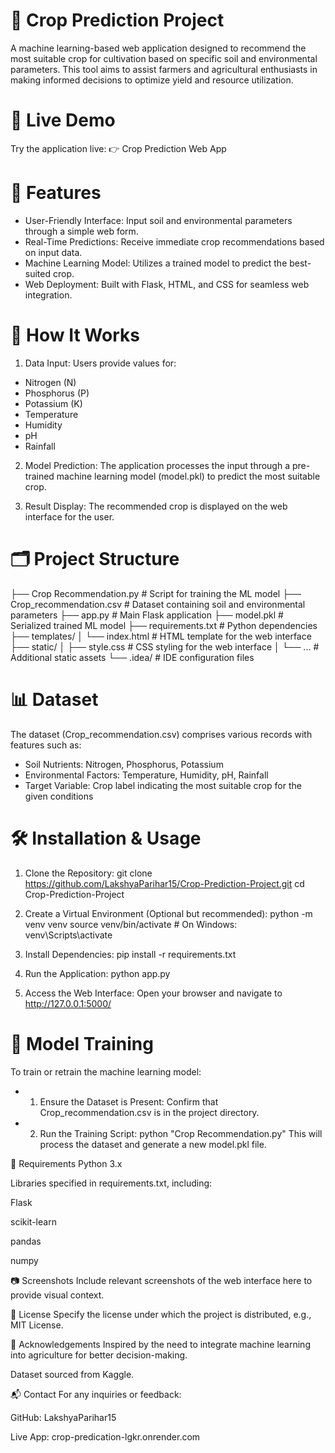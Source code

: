 # 🌾 Crop Prediction Project
A machine learning-based web application designed to recommend the most suitable crop for cultivation based on specific soil and environmental parameters. This tool aims to assist farmers and agricultural enthusiasts in making informed decisions to optimize yield and resource utilization.

# 🔗 Live Demo
Try the application live:
👉 Crop Prediction Web App

# 🚀 Features
- User-Friendly Interface: Input soil and environmental parameters through a simple web form.
- Real-Time Predictions: Receive immediate crop recommendations based on input data.
- Machine Learning Model: Utilizes a trained model to predict the best-suited crop.
- Web Deployment: Built with Flask, HTML, and CSS for seamless web integration.

# 🧠 How It Works
1. Data Input: Users provide values for:
 - Nitrogen (N)
 - Phosphorus (P)
 - Potassium (K)
 - Temperature
 - Humidity
 - pH
 - Rainfall

2. Model Prediction: The application processes the input through a pre-trained machine learning model (model.pkl) to predict the most suitable crop.

3. Result Display: The recommended crop is displayed on the web interface for the user.

# 🗂️ Project Structure
├── Crop Recommendation.py       # Script for training the ML model
├── Crop_recommendation.csv      # Dataset containing soil and environmental parameters
├── app.py                       # Main Flask application
├── model.pkl                    # Serialized trained ML model
├── requirements.txt             # Python dependencies
├── templates/
│   └── index.html               # HTML template for the web interface
├── static/
│   ├── style.css                # CSS styling for the web interface
│   └── ...                      # Additional static assets
└── .idea/                       # IDE configuration files

# 📊 Dataset
The dataset (Crop_recommendation.csv) comprises various records with features such as:
- Soil Nutrients: Nitrogen, Phosphorus, Potassium
- Environmental Factors: Temperature, Humidity, pH, Rainfall
- Target Variable: Crop label indicating the most suitable crop for the given conditions

# 🛠️ Installation & Usage
1. Clone the Repository:
git clone https://github.com/LakshyaParihar15/Crop-Prediction-Project.git
cd Crop-Prediction-Project

2. Create a Virtual Environment (Optional but recommended):
python -m venv venv
source venv/bin/activate  # On Windows: venv\Scripts\activate

3. Install Dependencies:
pip install -r requirements.txt

4. Run the Application:
python app.py

5. Access the Web Interface:
Open your browser and navigate to http://127.0.0.1:5000/

# 🤖 Model Training
To train or retrain the machine learning model:
- 1. Ensure the Dataset is Present: Confirm that Crop_recommendation.csv is in the project directory.
- 2. Run the Training Script:
python "Crop Recommendation.py"
This will process the dataset and generate a new model.pkl file.

📌 Requirements
Python 3.x

Libraries specified in requirements.txt, including:

Flask

scikit-learn

pandas

numpy

📷 Screenshots
Include relevant screenshots of the web interface here to provide visual context.

📄 License
Specify the license under which the project is distributed, e.g., MIT License.

🙌 Acknowledgements
Inspired by the need to integrate machine learning into agriculture for better decision-making.

Dataset sourced from Kaggle.

📬 Contact
For any inquiries or feedback:

GitHub: LakshyaParihar15

Live App: crop-predication-lgkr.onrender.com
